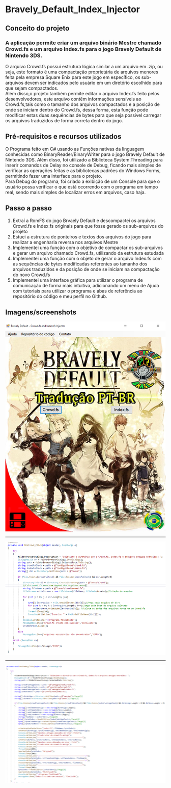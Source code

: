 # Bravely_Default_Index_Injector

## Conceito do projeto
### A aplicação permite criar um arquivo binário Mestre chamado Crowd.fs e um arquivo Index.fs para o jogo Bravely Default de Nintendo 3DS.
O arquivo Crowd.fs possui estrutura lógica similar a um arquivo em .zip, ou seja, este formato é uma compactação proprietária de arquivos menores feita pela empresa Square Enix para este jogo em específico, os sub-arquivos devem ser indicados pelo usuário em um diretório escolhido para que sejam compactados.<br/>
Além disso,o projeto também permite editar o arquivo Index.fs feito pelos desenvolvedores, este arquivo contêm informações sensíveis ao Crowd.fs,tais como o tamanho dos arquivos compactados e a posição de onde se iniciam dentro do Crowd.fs, dessa forma, esta função pode modificar estas duas sequências de bytes para que seja possível carregar os arquivos traduzidos de forma correta dentro do jogo.

## Pré-requisitos e recursos utilizados
O Programa feito em C# usando as Funções nativas da linguagem conhecidas como BinaryReader/BinaryWriter para o jogo Bravely Default de Nintendo 3DS. Além disso, foi utilizado a Biblioteca System.Threading para inserir comandos de Delay no console de Debug, ficando mais simples de verificar as operações feitas e as bibliotecas padrões do Windows Forms, permitindo fazer uma interface para o projeto.<br>
Para Debug do programa, foi criado a exibição de um Console para que o usuário possa verificar o que está ocorrendo com o programa em tempo real, sendo mais simples de localizar erros em arquivos, caso haja.
  
## Passo a passo

1. Extraí a RomFS do jogo Brvaely Default e descompactei os arquivos Crowd.fs e Index.fs originais para que fosse gerado os sub-arquivos do projeto
2. Estuei a estrutura de ponteiros e textos dos arquivos do jogo para realizar a engenharia reversa nos arquivos Mestre
3. Implementei uma função com o objetivo de compactar os sub-arquivos e gerar um arquivo chamado Crowd.fs, utilizando da estrutura estudada
4. Implementei uma função com o objeto de gerar o arquivo Index.fs com as sequências de bytes modificadas referentes ao tamanho dos arquivos traduzidos e da posição de onde se iniciam na compactação do novo Crowd.fs 
4. Implementei uma interface gráfica para utilizar o programa de comunicação de forma mais intuitiva, adicionando um menu de Ajuda com tutoriais para utilizar o programa e abas de referência ao repositório do código e meu perfil no Github.

## Imagens/screenshots

![Imagem](https://github.com/MrVtR/Bravely_Default_Index_Injector/blob/master/Imagens/Interface.PNG)

---
![Imagem](https://github.com/MrVtR/Bravely_Default_Index_Injector/blob/master/Imagens/CrowdFunction.PNG)

---
![Imagem](https://github.com/MrVtR/Bravely_Default_Index_Injector/blob/master/Imagens/IndexFunction.PNG)
